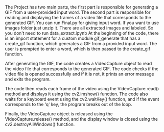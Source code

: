 The Project has two main parts, the first part is responsible for generating a GIF from a user-provided input word. The second part is responsible for reading and displaying the frames of a video file that corresponds to the generated GIF.
You can run Final.py for giving input word. 
If you want to use images folder just unzip it. There are all extracted images and labeled. So you don't need to run data_extract.ipynb
At the beginning of the code, there is an import statement for a custom module gif_generate that has a create_gif function, which generates a GIF from a provided input word. The user is prompted to enter a word, which is then passed to the create_gif function.

After generating the GIF, the code creates a VideoCapture object to read the video file that corresponds to the generated GIF. The code checks if the video file is opened successfully and if it is not, it prints an error message and exits the program.

The code then reads each frame of the video using the VideoCapture.read() method and displays it using the cv2.imshow() function. The code also waits for a keyboard event using the cv2.waitKey() function, and if the event corresponds to the 'q' key, the program breaks out of the loop.

Finally, the VideoCapture object is released using the VideoCapture.release() method, and the display window is closed using the cv2.destroyAllWindows() function.
